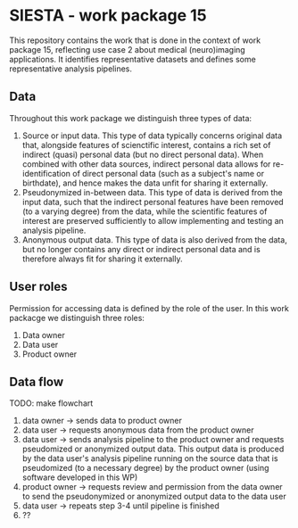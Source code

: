 # SIESTA - work package 15

This repository contains the work that is done in the context of work package 15, reflecting use case 2 about medical (neuro)imaging applications. It identifies representative datasets and defines some representative analysis pipelines.

## Data

Throughout this work package we distinguish three types of data:

1. Source or input data. This type of data typically concerns original data that, alongside features of scienctific interest, contains a rich set of indirect (quasi) personal data (but no direct personal data). When combined with other data sources, indirect personal data allows for re-identification of direct personal data (such as a subject's name or birthdate), and hence makes the data unfit for sharing it externally.
2. Pseudonymized in-between data. This type of data is derived from the input data, such that the indirect personal features have been removed (to a varying degree) from the data, while the scientific features of interest are preserved sufficiently to allow implementing and testing an analysis pipeline.
3. Anonymous output data. This type of data is also derived from the data, but no longer contains any direct or indirect personal data and is therefore always fit for sharing it externally.

## User roles

Permission for accessing data is defined by the role of the user. In this work packacge we distinguish three roles:

1. Data owner
2. Data user
3. Product owner

## Data flow

TODO: make flowchart

1. data owner -> sends data to product owner
2. data user -> requests anonymous data from the product owner
3. data user -> sends analysis pipeline to the product owner and requests pseudomized or anonymized output data. This output data is produced by the data user's analysis pipeline running on the source data that is pseudomized (to a necessary degree) by the product owner (using software developed in this WP)
4. product owner -> requests review and permission from the data owner to send the pseudonymized or anonymized output data to the data user
5. data user -> repeats step 3-4 until pipeline is finished
6. ??
